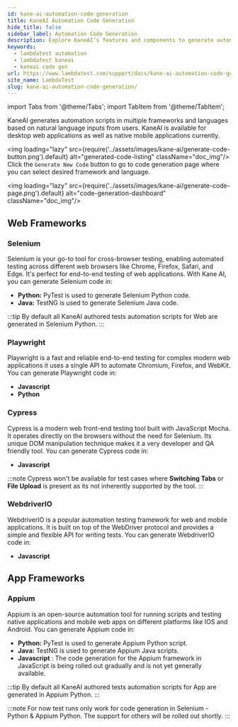 ```yaml
---
id: kane-ai-automation-code-generation
title: KaneAI Automation Code Generation
hide_title: false
sidebar_label: Automation Code Generation
description: Explore KaneAI’s features and components to generate automation test code.
keywords:
  - lambdatest automation
  - lambdatest kaneai
  - kaneai code gen
url: https://www.lambdatest.com/support/docs/kane-ai-automation-code-generation
site_name: LambdaTest
slug: kane-ai-automation-code-generation/
---
```


import Tabs from '@theme/Tabs';
import TabItem from '@theme/TabItem';

<script type="application/ld+json"
      dangerouslySetInnerHTML={{ __html: JSON.stringify({
       "@context": "https://schema.org",
        "@type": "BreadcrumbList",
        "itemListElement": [{
          "@type": "ListItem",
          "position": 1,
          "name": "Home",
          "item": "https://www.lambdatest.com"
        },{
          "@type": "ListItem",
          "position": 2,
          "name": "Support",
          "item": "https://www.lambdatest.com/support/docs/"
        },{
          "@type": "ListItem",
          "position": 3,
          "name": "KaneAI Code Gen",
          "item": "https://www.lambdatest.com/support/docs/kane-ai-automation-code-generation/"
        }]
      })
    }}
></script>
KaneAI generates automation scripts in multiple frameworks and languages based on natural language inputs from users. KaneAI is available for desktop web applications as well as native mobile applications currently.

<img loading="lazy" src={require('../assets/images/kane-ai/generate-code-button.png').default} alt="generated-code-listing" className="doc_img"/>
Click the `Generate New Code` button to go to code generation page where you can select desired framework and language.

<img loading="lazy" src={require('../assets/images/kane-ai/generate-code-page.png').default} alt="code-generation-dashboard" className="doc_img"/>


## Web Frameworks

### Selenium
Selenium is your go-to tool for cross-browser testing, enabling automated testing across different web browsers like Chrome, Firefox, Safari, and Edge. It's perfect for end-to-end testing of web applications. With Kane AI, you can generate Selenium code in:

- **Python:** PyTest is used to generate Selenium Python code.
- **Java:** TestNG is used to generate Selenium Java code.

:::tip
 By default all KaneAI authored tests automation scripts for Web are generated in Selenium Python.
:::

### Playwright
Playwright is a fast and reliable end-to-end testing for complex modern web applications it uses a single API to automate Chromium, Firefox, and WebKit. You can generate Playwright code in:

- **Javascript**
- **Python** 

### Cypress
Cypress is a modern web front-end testing tool built with JavaScript Mocha. It operates directly on the browsers without the need for Selenium. Its unique DOM manipulation technique makes it a very developer and QA friendly tool. You can generate Cypress code in:

- **Javascript**

:::note 
Cypress won't be available for test cases where **Switching Tabs** or **File Upload** is present as its not inherently supported by the tool.
:::

### WebdriverIO
WebdriverIO is a popular automation testing framework for web and mobile applications. It is built on top of the WebDriver protocol and provides a simple and flexible API for writing tests. You can generate WebdriverIO code in:

- **Javascript**

## App Frameworks

### Appium
Appium is an open-source automation tool for running scripts and testing native applications and mobile web apps on different platforms like IOS and Android. You can generate Appium code in:

- **Python:**  PyTest is used to generate Appium Python script. 
- **Java:** TestNG is used to generate Appium Java scripts.
- **Javascript** : The code generation for the Appium framework in JavaScript is being rolled out gradually and is not yet generally available.

:::tip
By default all KaneAI authored tests automation scripts for App are generated in Appium Python.
:::

:::note
 For now test runs only work for code generation in Selenium - Python & Appium Python. The support for others will be rolled out shortly.
:::